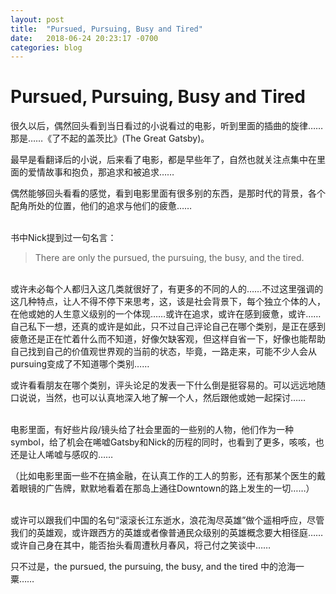```yaml
---
layout: post
title:  "Pursued, Pursuing, Busy and Tired"
date:   2018-06-24 20:23:17 -0700
categories: blog
---
```

# Pursued, Pursuing, Busy and Tired

很久以后，偶然回头看到当日看过的小说看过的电影，听到里面的插曲的旋律……那是……《了不起的盖茨比》(The Great Gatsby)。

最早是看翻译后的小说，后来看了电影，都是早些年了，自然也就关注点集中在里面的爱情故事和抱负，那追求和被追求……

偶然能够回头看看的感觉，看到电影里面有很多别的东西，是那时代的背景，各个配角所处的位置，他们的追求与他们的疲惫……

<br>
书中Nick提到过一句名言：

> There are only the pursued, the pursuing, the busy, and the tired.

<br>
或许未必每个人都归入这几类就很好了，有更多的不同的人的……不过这里强调的这几种特点，让人不得不停下来思考，这，该是社会背景下，每个独立个体的人，在他或她的人生意义级别的一个体现……或许在追求，或许在感到疲惫，或许……

<br>
自己私下一想，还真的或许是如此，只不过自己评论自己在哪个类别，是正在感到疲惫还是正在忙着什么而不知道，好像欠缺客观，但这样自省一下，好像也能帮助自己找到自己的价值观世界观的当前的状态，毕竟，一路走来，可能不少人会从pursuing变成了不知道哪个类别……

或许看看朋友在哪个类别，评头论足的发表一下什么倒是挺容易的。可以远远地随口说说，当然，也可以认真地深入地了解一个人，然后跟他或她一起探讨……

<br>
电影里面，有好些片段/镜头给了社会里面的一些别的人物，他们作为一种symbol，给了机会在唏嘘Gatsby和Nick的历程的同时，也看到了更多，咳咳，也还是让人唏嘘与感叹的……

（比如电影里面一些不在搞金融，在认真工作的工人的剪影，还有那某个医生的戴着眼镜的广告牌，默默地看着在那岛上通往Downtown的路上发生的一切……）

<br>
或许可以跟我们中国的名句“滚滚长江东逝水，浪花淘尽英雄”做个遥相呼应，尽管我们的英雄观，或许跟西方的英雄或者像普通民众级别的英雄概念要大相径庭……

<br>
或许自己身在其中，能否抬头看周遭秋月春风，将己付之笑谈中……

只不过是，the pursued, the pursuing, the busy, and the tired 中的沧海一粟……

<br>
<br>